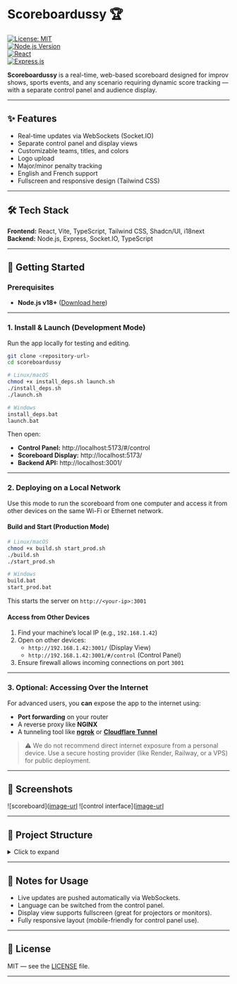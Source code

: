 
# Scoreboardussy 🏆

[![License: MIT](https://img.shields.io/badge/License-MIT-yellow.svg)](https://opensource.org/licenses/MIT)  
[![Node.js Version](https://img.shields.io/badge/Node.js-%3E%3D18-brightgreen.svg)](https://nodejs.org/)  
[![React](https://img.shields.io/badge/Frontend-React-blue.svg)](https://reactjs.org/)  
[![Express.js](https://img.shields.io/badge/Backend-Express.js-lightgrey.svg)](https://expressjs.com/)

**Scoreboardussy** is a real-time, web-based scoreboard designed for improv shows, sports events, and any scenario requiring dynamic score tracking — with a separate control panel and audience display.

---

## ✨ Features

- Real-time updates via WebSockets (Socket.IO)
- Separate control panel and display views
- Customizable teams, titles, and colors
- Logo upload
- Major/minor penalty tracking
- English and French support
- Fullscreen and responsive design (Tailwind CSS)

---

## 🛠️ Tech Stack

**Frontend:** React, Vite, TypeScript, Tailwind CSS, Shadcn/UI, i18next  
**Backend:** Node.js, Express, Socket.IO, TypeScript

---

## 🚀 Getting Started

### Prerequisites

- **Node.js v18+** ([Download here](https://nodejs.org/))

---

### 1. Install & Launch (Development Mode)

Run the app locally for testing and editing.

```bash
git clone <repository-url>
cd scoreboardussy

# Linux/macOS
chmod +x install_deps.sh launch.sh
./install_deps.sh
./launch.sh

# Windows
install_deps.bat
launch.bat
```

Then open:

- **Control Panel:** http://localhost:5173/#/control  
- **Scoreboard Display:** http://localhost:5173/  
- **Backend API:** http://localhost:3001/

---

### 2. Deploying on a Local Network

Use this mode to run the scoreboard from one computer and access it from other devices on the same Wi-Fi or Ethernet network.

#### Build and Start (Production Mode)

```bash
# Linux/macOS
chmod +x build.sh start_prod.sh
./build.sh
./start_prod.sh

# Windows
build.bat
start_prod.bat
```

This starts the server on `http://<your-ip>:3001`

#### Access from Other Devices

1. Find your machine’s local IP (e.g., `192.168.1.42`)
2. Open on other devices:
   - `http://192.168.1.42:3001/` (Display View)
   - `http://192.168.1.42:3001/#/control` (Control Panel)
3. Ensure firewall allows incoming connections on port `3001`

---

### 3. Optional: Accessing Over the Internet

For advanced users, you **can** expose the app to the internet using:

- **Port forwarding** on your router
- A reverse proxy like **NGINX**
- A tunneling tool like **[ngrok](https://ngrok.com/)** or **[Cloudflare Tunnel](https://developers.cloudflare.com/cloudflare-one/connections/connect-apps/)**

> ⚠️ We do not recommend direct internet exposure from a personal device. Use a secure hosting provider (like Render, Railway, or a VPS) for public deployment.

---

## 📸 Screenshots

![scoreboard]([image-url](Screenshot%202025-05-05%20222028.png) ![control interface]([image-url](Screenshot%202025-05-05%20222019.png) 

---

## 📂 Project Structure

<details>
<summary>Click to expand</summary>

```
scoreboardussy/
├── client/                   # React frontend (Vite)
│   ├── public/               # Static assets (favicons, logos, etc.)
│   ├── src/                  # Source files (TypeScript + React)
│   │   ├── components/       # Reusable React components
│   │   ├── contexts/         # Global state contexts
│   │   ├── hooks/            # Custom React hooks
│   │   ├── lib/              # Utility functions
│   │   ├── styles/           # Tailwind and global styles
│   │   ├── App.tsx           # Main app component with routes
│   │   ├── main.tsx          # Entry point for React app
│   │   └── i18n.ts           # Internationalization setup
│   ├── tailwind.config.js    # Tailwind CSS config
│   ├── vite.config.ts        # Vite configuration
│   └── tsconfig.json         # TypeScript configuration for client
├── server/                   # Node.js backend (Express + Socket.IO)
│   ├── src/
│   │   ├── server.ts         # Express app and Socket.IO logic
│   │   ├── state.ts          # In-memory scoreboard state
│   │   └── types.ts          # Shared type definitions
│   └── tsconfig.json         # TypeScript config for backend
├── scripts/                  # Convenience shell and batch scripts
│   ├── install_deps.sh/bat   # Install all dependencies
│   ├── launch.sh/bat         # Start dev servers
│   ├── build.sh/bat          # Build production files
│   └── start_prod.sh/bat     # Run production server
├── package.json              # Root workspace and script runner
├── package-lock.json         # Dependency lock file
└── README.md                 # Project documentation
```

</details>

---

## 🧪 Notes for Usage

- Live updates are pushed automatically via WebSockets.
- Language can be switched from the control panel.
- Display view supports fullscreen (great for projectors or monitors).
- Fully responsive layout (mobile-friendly for control panel use).

---

## 📜 License

MIT — see the [LICENSE](LICENSE) file.

---
